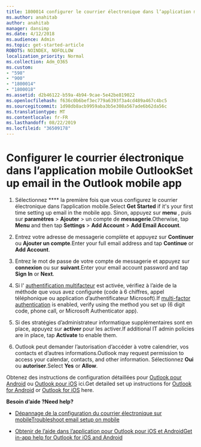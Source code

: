 ```yaml
---
title: 1800014 configurer le courrier électronique dans l’application mobile Outlook
ms.author: anahitab
author: anahitab
manager: dansimp
ms.date: 4/12/2018
ms.audience: Admin
ms.topic: get-started-article
ROBOTS: NOINDEX, NOFOLLOW
localization_priority: Normal
ms.collection: Adm_O365
ms.custom:
- "598"
- "900"
- "1800014"
- "1800018"
ms.assetid: d2b46122-b59a-4b94-9cae-5e42be819022
ms.openlocfilehash: f636c0b6bef3ec779a6393f3a4cd489a467c4bc5
ms.sourcegitcommit: 1d98db8acb9959aba3b5e308a567ade6b62da56c
ms.translationtype: MT
ms.contentlocale: fr-FR
ms.lasthandoff: 08/22/2019
ms.locfileid: "36509178"
---
```

# <a name="set-up-email-in-the-outlook-mobile-app"></a><span data-ttu-id="e33f2-102">Configurer le courrier électronique dans l’application mobile Outlook</span><span class="sxs-lookup"><span data-stu-id="e33f2-102">Set up email in the Outlook mobile app</span></span>

1. <span data-ttu-id="e33f2-103">Sélectionnez \*\*\*\* la première fois que vous configurez le courrier électronique dans l’application mobile.</span><span class="sxs-lookup"><span data-stu-id="e33f2-103">Select **Get Started** if it's your first time setting up email in the mobile app.</span></span> <span data-ttu-id="e33f2-104">Sinon, appuyez sur **menu** , puis sur **paramètres** \> **Ajouter** \> un compte de **messagerie**.</span><span class="sxs-lookup"><span data-stu-id="e33f2-104">Otherwise, tap **Menu** and then tap **Settings** \> **Add Account** \> **Add Email Account**.</span></span>

2. <span data-ttu-id="e33f2-105">Entrez votre adresse de messagerie complète et appuyez sur **Continuer** ou **Ajouter un compte**.</span><span class="sxs-lookup"><span data-stu-id="e33f2-105">Enter your full email address and tap **Continue** or **Add Account**.</span></span>

3. <span data-ttu-id="e33f2-106">Entrez le mot de passe de votre compte de messagerie et appuyez sur **connexion** ou sur **suivant**.</span><span class="sxs-lookup"><span data-stu-id="e33f2-106">Enter your email account password and tap **Sign In** or **Next**.</span></span>

4. <span data-ttu-id="e33f2-107">Si l' [authentification multifacteur](https://support.office.com/article/8f0454b2-f51a-4d9c-bcde-2c48e41621c6.aspx) est activée, vérifiez à l’aide de la méthode que vous avez configurée (code à 6 chiffres, appel téléphonique ou application d’authentificateur Microsoft).</span><span class="sxs-lookup"><span data-stu-id="e33f2-107">If [multi-factor authentication](https://support.office.com/article/8f0454b2-f51a-4d9c-bcde-2c48e41621c6.aspx) is enabled, verify using the method you set up (6 digit code, phone call, or Microsoft Authenticator app).</span></span>

5. <span data-ttu-id="e33f2-108">Si des stratégies d’administrateur informatique supplémentaires sont en place, appuyez sur **activer** pour les activer.</span><span class="sxs-lookup"><span data-stu-id="e33f2-108">If additional IT admin policies are in place, tap **Activate** to enable them.</span></span>

6. <span data-ttu-id="e33f2-109">Outlook peut demander l’autorisation d’accéder à votre calendrier, vos contacts et d’autres informations.</span><span class="sxs-lookup"><span data-stu-id="e33f2-109">Outlook may request permission to access your calendar, contacts, and other information.</span></span> <span data-ttu-id="e33f2-110">Sélectionnez **Oui** ou **autoriser**.</span><span class="sxs-lookup"><span data-stu-id="e33f2-110">Select **Yes** or **Allow**.</span></span>

<span data-ttu-id="e33f2-111">Obtenez des instructions de configuration détaillées pour [Outlook pour Android](https://support.office.com/article/886db551-8dfa-4fd5-b835-f8e532091872.aspx) ou [Outlook pour iOS](https://support.office.com/article/b2de2161-cc1d-49ef-9ef9-81acd1c8e234.aspx) ici.</span><span class="sxs-lookup"><span data-stu-id="e33f2-111">Get detailed set up instructions for [Outlook for Android](https://support.office.com/article/886db551-8dfa-4fd5-b835-f8e532091872.aspx) or [Outlook for iOS](https://support.office.com/article/b2de2161-cc1d-49ef-9ef9-81acd1c8e234.aspx) here.</span></span>
  
 <span data-ttu-id="e33f2-112">**Besoin d’aide ?**</span><span class="sxs-lookup"><span data-stu-id="e33f2-112">**Need help?**</span></span>
  
- [<span data-ttu-id="e33f2-113">Dépannage de la configuration du courrier électronique sur mobile</span><span class="sxs-lookup"><span data-stu-id="e33f2-113">Troubleshoot email setup on mobile</span></span>](https://support.office.com/article/a264ef01-9c88-48fb-9285-7017e4f31f02.aspx)

- [<span data-ttu-id="e33f2-114">Obtenir de l’aide dans l’application pour Outlook pour iOS et Android</span><span class="sxs-lookup"><span data-stu-id="e33f2-114">Get in-app help for Outlook for iOS and Android</span></span>](https://support.office.com/article/218a22d1-9fa5-4889-b689-de1c63493243.aspx#ID0EAABAAA=Contact_Support)
